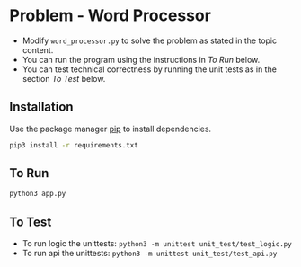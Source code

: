 # Problem - Word Processor

* Modify `word_processor.py` to solve the problem as stated in the topic content.
* You can run the program using the instructions in *To Run* below.
* You can test technical correctness by running the unit tests as in the section *To Test* below.

## Installation

Use the package manager [pip](https://pip.pypa.io/en/stable/) to install dependencies.

```bash
pip3 install -r requirements.txt
```

## To Run
```bash
python3 app.py
```

## To Test

* To run logic the unittests: `python3 -m unittest unit_test/test_logic.py`
* To run api the unittests: `python3 -m unittest unit_test/test_api.py`


